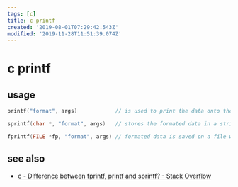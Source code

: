 ```yaml
---
tags: [c]
title: c printf
created: '2019-08-01T07:29:42.543Z'
modified: '2019-11-28T11:51:39.074Z'
---
```


# c printf

## usage
```c
printf("format", args)            // is used to print the data onto the standard output which is often a computer monitor.

sprintf(char *, "format", args)   // stores the formated data in a string pointed to by the char pointer 

fprintf(FILE *fp, "format", args) // formated data is saved on a file which is pointed to by the file pointer
```

## see also
- [c - Difference between fprintf, printf and sprintf? - Stack Overflow](https://stackoverflow.com/a/30969793)
